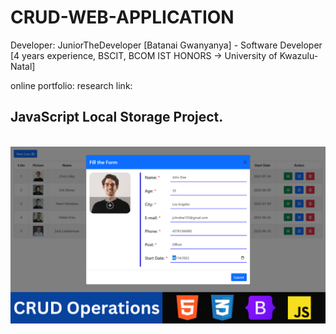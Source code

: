 # CRUD-WEB-APPLICATION
Developer: JuniorTheDeveloper [Batanai Gwanyanya] - Software Developer [4 years experience, BSCIT, BCOM IST HONORS -> University of Kwazulu-Natal]

online portfolio: 
research link: 

## JavaScript Local Storage Project.

<br>

<img src="./image/CRUD operation using HTML CSS Bootstrap5 and JavaScript Local Storage.png">

